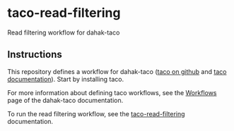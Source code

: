 # taco-read-filtering

Read filtering workflow for dahak-taco

## Instructions

This repository defines a workflow for dahak-taco 
([taco on github](https://github.com/dahak-metagenomics/dahak-taco) and 
[taco documentation](https://dahak-metagenomics.github.io/dahak-taco/)).
Start by installing taco.

For more information about defining taco workflows, see the 
[Workflows](https://dahak-metagenomics.github.io/dahak-taco/Workflows/)
page of the dahak-taco documentation.

To run the read filtering workflow,
see the [taco-read-filtering](https://dahak-metagenomics.github.io/taco-read-filtering)
documentation.

